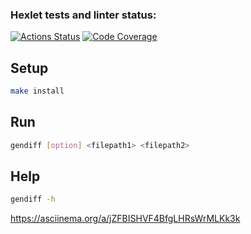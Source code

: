 ### Hexlet tests and linter status:
[![Actions Status](https://github.com/blackgoldi/fullstack-javascript-project-46/actions/workflows/hexlet-check.yml/badge.svg)](https://github.com/blackgoldi/fullstack-javascript-project-46/actions)
[![Code Coverage](https://qlty.sh/badges/e960f546-7ace-4251-a76a-ebb8f8e90499/test_coverage.svg)](https://qlty.sh/gh/blackgoldi/projects/fullstack-javascript-project-46)

## Setup

```bash
make install
```

## Run 

```bash
gendiff [option] <filepath1> <filepath2>
```
## Help

```bash
gendiff -h
```

https://asciinema.org/a/jZFBISHVF4BfgLHRsWrMLKk3k
